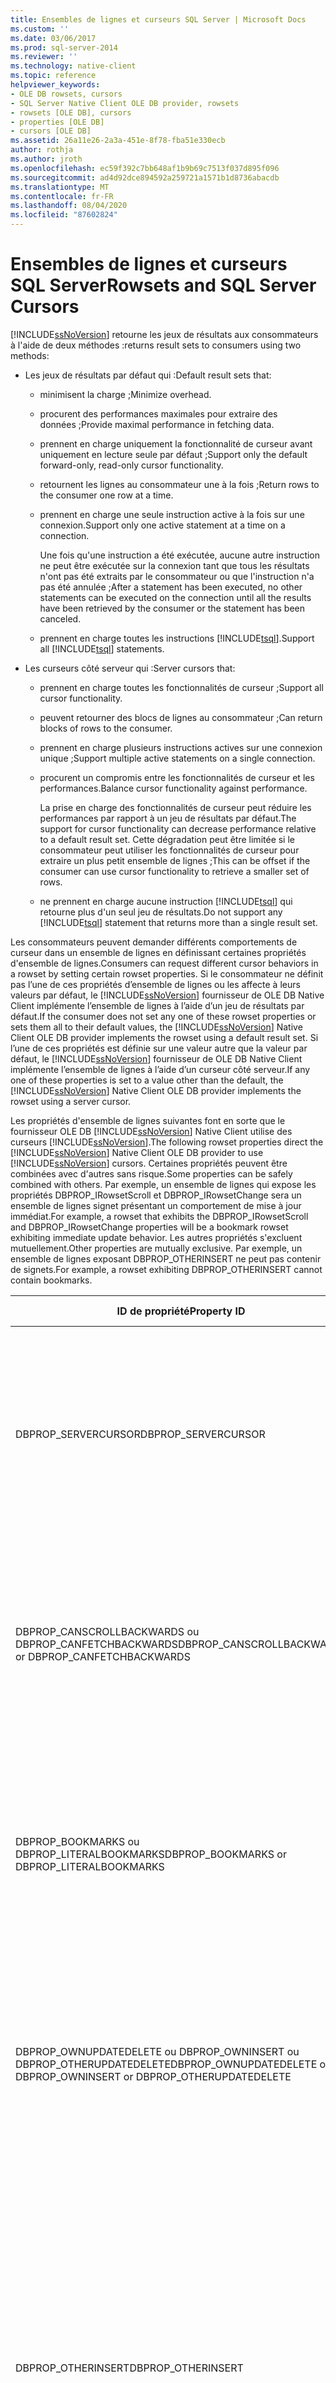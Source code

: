 ```yaml
---
title: Ensembles de lignes et curseurs SQL Server | Microsoft Docs
ms.custom: ''
ms.date: 03/06/2017
ms.prod: sql-server-2014
ms.reviewer: ''
ms.technology: native-client
ms.topic: reference
helpviewer_keywords:
- OLE DB rowsets, cursors
- SQL Server Native Client OLE DB provider, rowsets
- rowsets [OLE DB], cursors
- properties [OLE DB]
- cursors [OLE DB]
ms.assetid: 26a11e26-2a3a-451e-8f78-fba51e330ecb
author: rothja
ms.author: jroth
ms.openlocfilehash: ec59f392c7bb648af1b9b69c7513f037d895f096
ms.sourcegitcommit: ad4d92dce894592a259721a1571b1d8736abacdb
ms.translationtype: MT
ms.contentlocale: fr-FR
ms.lasthandoff: 08/04/2020
ms.locfileid: "87602824"
---
```

# <a name="rowsets-and-sql-server-cursors"></a><span data-ttu-id="444a2-102">Ensembles de lignes et curseurs SQL Server</span><span class="sxs-lookup"><span data-stu-id="444a2-102">Rowsets and SQL Server Cursors</span></span>
  [!INCLUDE[ssNoVersion](../../includes/ssnoversion-md.md)] <span data-ttu-id="444a2-103">retourne les jeux de résultats aux consommateurs à l'aide de deux méthodes :</span><span class="sxs-lookup"><span data-stu-id="444a2-103">returns result sets to consumers using two methods:</span></span>  
  
-   <span data-ttu-id="444a2-104">Les jeux de résultats par défaut qui :</span><span class="sxs-lookup"><span data-stu-id="444a2-104">Default result sets that:</span></span>  
  
    -   <span data-ttu-id="444a2-105">minimisent la charge ;</span><span class="sxs-lookup"><span data-stu-id="444a2-105">Minimize overhead.</span></span>  
  
    -   <span data-ttu-id="444a2-106">procurent des performances maximales pour extraire des données ;</span><span class="sxs-lookup"><span data-stu-id="444a2-106">Provide maximal performance in fetching data.</span></span>  
  
    -   <span data-ttu-id="444a2-107">prennent en charge uniquement la fonctionnalité de curseur avant uniquement en lecture seule par défaut ;</span><span class="sxs-lookup"><span data-stu-id="444a2-107">Support only the default forward-only, read-only cursor functionality.</span></span>  
  
    -   <span data-ttu-id="444a2-108">retournent les lignes au consommateur une à la fois ;</span><span class="sxs-lookup"><span data-stu-id="444a2-108">Return rows to the consumer one row at a time.</span></span>  
  
    -   <span data-ttu-id="444a2-109">prennent en charge une seule instruction active à la fois sur une connexion.</span><span class="sxs-lookup"><span data-stu-id="444a2-109">Support only one active statement at a time on a connection.</span></span>  
  
         <span data-ttu-id="444a2-110">Une fois qu'une instruction a été exécutée, aucune autre instruction ne peut être exécutée sur la connexion tant que tous les résultats n'ont pas été extraits par le consommateur ou que l'instruction n'a pas été annulée ;</span><span class="sxs-lookup"><span data-stu-id="444a2-110">After a statement has been executed, no other statements can be executed on the connection until all the results have been retrieved by the consumer or the statement has been canceled.</span></span>  
  
    -   <span data-ttu-id="444a2-111">prennent en charge toutes les instructions [!INCLUDE[tsql](../../includes/tsql-md.md)].</span><span class="sxs-lookup"><span data-stu-id="444a2-111">Support all [!INCLUDE[tsql](../../includes/tsql-md.md)] statements.</span></span>  
  
-   <span data-ttu-id="444a2-112">Les curseurs côté serveur qui :</span><span class="sxs-lookup"><span data-stu-id="444a2-112">Server cursors that:</span></span>  
  
    -   <span data-ttu-id="444a2-113">prennent en charge toutes les fonctionnalités de curseur ;</span><span class="sxs-lookup"><span data-stu-id="444a2-113">Support all cursor functionality.</span></span>  
  
    -   <span data-ttu-id="444a2-114">peuvent retourner des blocs de lignes au consommateur ;</span><span class="sxs-lookup"><span data-stu-id="444a2-114">Can return blocks of rows to the consumer.</span></span>  
  
    -   <span data-ttu-id="444a2-115">prennent en charge plusieurs instructions actives sur une connexion unique ;</span><span class="sxs-lookup"><span data-stu-id="444a2-115">Support multiple active statements on a single connection.</span></span>  
  
    -   <span data-ttu-id="444a2-116">procurent un compromis entre les fonctionnalités de curseur et les performances.</span><span class="sxs-lookup"><span data-stu-id="444a2-116">Balance cursor functionality against performance.</span></span>  
  
         <span data-ttu-id="444a2-117">La prise en charge des fonctionnalités de curseur peut réduire les performances par rapport à un jeu de résultats par défaut.</span><span class="sxs-lookup"><span data-stu-id="444a2-117">The support for cursor functionality can decrease performance relative to a default result set.</span></span> <span data-ttu-id="444a2-118">Cette dégradation peut être limitée si le consommateur peut utiliser les fonctionnalités de curseur pour extraire un plus petit ensemble de lignes ;</span><span class="sxs-lookup"><span data-stu-id="444a2-118">This can be offset if the consumer can use cursor functionality to retrieve a smaller set of rows.</span></span>  
  
    -   <span data-ttu-id="444a2-119">ne prennent en charge aucune instruction [!INCLUDE[tsql](../../includes/tsql-md.md)] qui retourne plus d'un seul jeu de résultats.</span><span class="sxs-lookup"><span data-stu-id="444a2-119">Do not support any [!INCLUDE[tsql](../../includes/tsql-md.md)] statement that returns more than a single result set.</span></span>  
  
 <span data-ttu-id="444a2-120">Les consommateurs peuvent demander différents comportements de curseur dans un ensemble de lignes en définissant certaines propriétés d'ensemble de lignes.</span><span class="sxs-lookup"><span data-stu-id="444a2-120">Consumers can request different cursor behaviors in a rowset by setting certain rowset properties.</span></span> <span data-ttu-id="444a2-121">Si le consommateur ne définit pas l’une de ces propriétés d’ensemble de lignes ou les affecte à leurs valeurs par défaut, le [!INCLUDE[ssNoVersion](../../includes/ssnoversion-md.md)] fournisseur de OLE DB Native Client implémente l’ensemble de lignes à l’aide d’un jeu de résultats par défaut.</span><span class="sxs-lookup"><span data-stu-id="444a2-121">If the consumer does not set any one of these rowset properties or sets them all to their default values, the [!INCLUDE[ssNoVersion](../../includes/ssnoversion-md.md)] Native Client OLE DB provider implements the rowset using a default result set.</span></span> <span data-ttu-id="444a2-122">Si l’une de ces propriétés est définie sur une valeur autre que la valeur par défaut, le [!INCLUDE[ssNoVersion](../../includes/ssnoversion-md.md)] fournisseur de OLE DB Native Client implémente l’ensemble de lignes à l’aide d’un curseur côté serveur.</span><span class="sxs-lookup"><span data-stu-id="444a2-122">If any one of these properties is set to a value other than the default, the [!INCLUDE[ssNoVersion](../../includes/ssnoversion-md.md)] Native Client OLE DB provider implements the rowset using a server cursor.</span></span>  
  
 <span data-ttu-id="444a2-123">Les propriétés d'ensemble de lignes suivantes font en sorte que le fournisseur OLE DB [!INCLUDE[ssNoVersion](../../includes/ssnoversion-md.md)] Native Client utilise des curseurs [!INCLUDE[ssNoVersion](../../includes/ssnoversion-md.md)].</span><span class="sxs-lookup"><span data-stu-id="444a2-123">The following rowset properties direct the [!INCLUDE[ssNoVersion](../../includes/ssnoversion-md.md)] Native Client OLE DB provider to use [!INCLUDE[ssNoVersion](../../includes/ssnoversion-md.md)] cursors.</span></span> <span data-ttu-id="444a2-124">Certaines propriétés peuvent être combinées avec d'autres sans risque.</span><span class="sxs-lookup"><span data-stu-id="444a2-124">Some properties can be safely combined with others.</span></span> <span data-ttu-id="444a2-125">Par exemple, un ensemble de lignes qui expose les propriétés DBPROP_IRowsetScroll et DBPROP_IRowsetChange sera un ensemble de lignes signet présentant un comportement de mise à jour immédiat.</span><span class="sxs-lookup"><span data-stu-id="444a2-125">For example, a rowset that exhibits the DBPROP_IRowsetScroll and DBPROP_IRowsetChange properties will be a bookmark rowset exhibiting immediate update behavior.</span></span> <span data-ttu-id="444a2-126">Les autres propriétés s'excluent mutuellement.</span><span class="sxs-lookup"><span data-stu-id="444a2-126">Other properties are mutually exclusive.</span></span> <span data-ttu-id="444a2-127">Par exemple, un ensemble de lignes exposant DBPROP_OTHERINSERT ne peut pas contenir de signets.</span><span class="sxs-lookup"><span data-stu-id="444a2-127">For example, a rowset exhibiting DBPROP_OTHERINSERT cannot contain bookmarks.</span></span>  
  
|<span data-ttu-id="444a2-128">ID de propriété</span><span class="sxs-lookup"><span data-stu-id="444a2-128">Property ID</span></span>|<span data-ttu-id="444a2-129">Valeur</span><span class="sxs-lookup"><span data-stu-id="444a2-129">Value</span></span>|<span data-ttu-id="444a2-130">Comportement d'ensemble de lignes</span><span class="sxs-lookup"><span data-stu-id="444a2-130">Rowset behavior</span></span>|  
|-----------------|-----------|---------------------|  
|<span data-ttu-id="444a2-131">DBPROP_SERVERCURSOR</span><span class="sxs-lookup"><span data-stu-id="444a2-131">DBPROP_SERVERCURSOR</span></span>|<span data-ttu-id="444a2-132">VARIANT_TRUE</span><span class="sxs-lookup"><span data-stu-id="444a2-132">VARIANT_TRUE</span></span>|<span data-ttu-id="444a2-133">Impossibilité de mettre à jour des données [!INCLUDE[ssNoVersion](../../includes/ssnoversion-md.md)] par le biais de l'ensemble de lignes.</span><span class="sxs-lookup"><span data-stu-id="444a2-133">Cannot update [!INCLUDE[ssNoVersion](../../includes/ssnoversion-md.md)] data through the rowset.</span></span> <span data-ttu-id="444a2-134">L'ensemble de lignes est séquentiel et prend en charge l'extraction et le défilement vers l'avant uniquement.</span><span class="sxs-lookup"><span data-stu-id="444a2-134">The rowset is sequential, supporting forward scrolling and fetching only.</span></span> <span data-ttu-id="444a2-135">Le positionnement de ligne relatif est pris en charge.</span><span class="sxs-lookup"><span data-stu-id="444a2-135">Relative row positioning is supported.</span></span> <span data-ttu-id="444a2-136">Le texte de la commande peut contenir une clause ORDER BY.</span><span class="sxs-lookup"><span data-stu-id="444a2-136">Command text can contain an ORDER BY clause.</span></span>|  
|<span data-ttu-id="444a2-137">DBPROP_CANSCROLLBACKWARDS ou DBPROP_CANFETCHBACKWARDS</span><span class="sxs-lookup"><span data-stu-id="444a2-137">DBPROP_CANSCROLLBACKWARDS or DBPROP_CANFETCHBACKWARDS</span></span>|<span data-ttu-id="444a2-138">VARIANT_TRUE</span><span class="sxs-lookup"><span data-stu-id="444a2-138">VARIANT_TRUE</span></span>|<span data-ttu-id="444a2-139">Impossibilité de mettre à jour des données [!INCLUDE[ssNoVersion](../../includes/ssnoversion-md.md)] par le biais de l'ensemble de lignes.</span><span class="sxs-lookup"><span data-stu-id="444a2-139">Cannot update [!INCLUDE[ssNoVersion](../../includes/ssnoversion-md.md)] data through the rowset.</span></span> <span data-ttu-id="444a2-140">L'ensemble de lignes prend en charge le défilement et l'extraction dans l'une ou l'autre direction.</span><span class="sxs-lookup"><span data-stu-id="444a2-140">The rowset supports scrolling and fetching in either direction.</span></span> <span data-ttu-id="444a2-141">Le positionnement de ligne relatif est pris en charge.</span><span class="sxs-lookup"><span data-stu-id="444a2-141">Relative row positioning is supported.</span></span> <span data-ttu-id="444a2-142">Le texte de la commande peut contenir une clause ORDER BY.</span><span class="sxs-lookup"><span data-stu-id="444a2-142">Command text can contain an ORDER BY clause.</span></span>|  
|<span data-ttu-id="444a2-143">DBPROP_BOOKMARKS ou DBPROP_LITERALBOOKMARKS</span><span class="sxs-lookup"><span data-stu-id="444a2-143">DBPROP_BOOKMARKS or DBPROP_LITERALBOOKMARKS</span></span>|<span data-ttu-id="444a2-144">VARIANT_TRUE</span><span class="sxs-lookup"><span data-stu-id="444a2-144">VARIANT_TRUE</span></span>|<span data-ttu-id="444a2-145">Impossibilité de mettre à jour des données [!INCLUDE[ssNoVersion](../../includes/ssnoversion-md.md)] par le biais de l'ensemble de lignes.</span><span class="sxs-lookup"><span data-stu-id="444a2-145">Cannot update [!INCLUDE[ssNoVersion](../../includes/ssnoversion-md.md)] data through the rowset.</span></span> <span data-ttu-id="444a2-146">L'ensemble de lignes est séquentiel et prend en charge l'extraction et le défilement vers l'avant uniquement.</span><span class="sxs-lookup"><span data-stu-id="444a2-146">The rowset is sequential, supporting forward scrolling and fetching only.</span></span> <span data-ttu-id="444a2-147">Le positionnement de ligne relatif est pris en charge.</span><span class="sxs-lookup"><span data-stu-id="444a2-147">Relative row positioning is supported.</span></span> <span data-ttu-id="444a2-148">Le texte de la commande peut contenir une clause ORDER BY.</span><span class="sxs-lookup"><span data-stu-id="444a2-148">Command text can contain an ORDER BY clause.</span></span>|  
|<span data-ttu-id="444a2-149">DBPROP_OWNUPDATEDELETE ou DBPROP_OWNINSERT ou DBPROP_OTHERUPDATEDELETE</span><span class="sxs-lookup"><span data-stu-id="444a2-149">DBPROP_OWNUPDATEDELETE or DBPROP_OWNINSERT or DBPROP_OTHERUPDATEDELETE</span></span>|<span data-ttu-id="444a2-150">VARIANT_TRUE</span><span class="sxs-lookup"><span data-stu-id="444a2-150">VARIANT_TRUE</span></span>|<span data-ttu-id="444a2-151">Impossibilité de mettre à jour des données [!INCLUDE[ssNoVersion](../../includes/ssnoversion-md.md)] par le biais de l'ensemble de lignes.</span><span class="sxs-lookup"><span data-stu-id="444a2-151">Cannot update [!INCLUDE[ssNoVersion](../../includes/ssnoversion-md.md)] data through the rowset.</span></span> <span data-ttu-id="444a2-152">L'ensemble de lignes prend en charge le défilement et l'extraction dans l'une ou l'autre direction.</span><span class="sxs-lookup"><span data-stu-id="444a2-152">The rowset supports scrolling and fetching in either direction.</span></span> <span data-ttu-id="444a2-153">Le positionnement de ligne relatif est pris en charge.</span><span class="sxs-lookup"><span data-stu-id="444a2-153">Relative row positioning is supported.</span></span> <span data-ttu-id="444a2-154">Le texte de la commande peut contenir une clause ORDER BY.</span><span class="sxs-lookup"><span data-stu-id="444a2-154">Command text can contain an ORDER BY clause.</span></span>|  
|<span data-ttu-id="444a2-155">DBPROP_OTHERINSERT</span><span class="sxs-lookup"><span data-stu-id="444a2-155">DBPROP_OTHERINSERT</span></span>|<span data-ttu-id="444a2-156">VARIANT_TRUE</span><span class="sxs-lookup"><span data-stu-id="444a2-156">VARIANT_TRUE</span></span>|<span data-ttu-id="444a2-157">Impossibilité de mettre à jour des données [!INCLUDE[ssNoVersion](../../includes/ssnoversion-md.md)] par le biais de l'ensemble de lignes.</span><span class="sxs-lookup"><span data-stu-id="444a2-157">Cannot update [!INCLUDE[ssNoVersion](../../includes/ssnoversion-md.md)] data through the rowset.</span></span> <span data-ttu-id="444a2-158">L'ensemble de lignes prend en charge le défilement et l'extraction dans l'une ou l'autre direction.</span><span class="sxs-lookup"><span data-stu-id="444a2-158">The rowset supports scrolling and fetching in either direction.</span></span> <span data-ttu-id="444a2-159">Le positionnement de ligne relatif est pris en charge.</span><span class="sxs-lookup"><span data-stu-id="444a2-159">Relative row positioning is supported.</span></span> <span data-ttu-id="444a2-160">Le texte de la commande peut inclure une clause ORDER BY s'il existe un index sur les colonnes référencées.</span><span class="sxs-lookup"><span data-stu-id="444a2-160">Command text can include an ORDER BY clause if an index exists on the referenced columns.</span></span><br /><br /> <span data-ttu-id="444a2-161">DBPROP_OTHERINSERT ne peut pas être VARIANT_TRUE si l'ensemble de lignes contient des signets.</span><span class="sxs-lookup"><span data-stu-id="444a2-161">DBPROP_OTHERINSERT cannot be VARIANT_TRUE if the rowset contains bookmarks.</span></span> <span data-ttu-id="444a2-162">Toute tentative de création d'un ensemble de lignes avec cette propriété de visibilité et des signets provoque une erreur.</span><span class="sxs-lookup"><span data-stu-id="444a2-162">Trying to create a rowset with this visibility property and bookmarks causes an error.</span></span>|  
|<span data-ttu-id="444a2-163">DBPROP_IRowsetLocate ou DBPROP_IRowsetScroll</span><span class="sxs-lookup"><span data-stu-id="444a2-163">DBPROP_IRowsetLocate or DBPROP_IRowsetScroll</span></span>|<span data-ttu-id="444a2-164">VARIANT_TRUE</span><span class="sxs-lookup"><span data-stu-id="444a2-164">VARIANT_TRUE</span></span>|<span data-ttu-id="444a2-165">Impossibilité de mettre à jour des données [!INCLUDE[ssNoVersion](../../includes/ssnoversion-md.md)] par le biais de l'ensemble de lignes.</span><span class="sxs-lookup"><span data-stu-id="444a2-165">Cannot update [!INCLUDE[ssNoVersion](../../includes/ssnoversion-md.md)] data through the rowset.</span></span> <span data-ttu-id="444a2-166">L'ensemble de lignes prend en charge le défilement et l'extraction dans l'une ou l'autre direction.</span><span class="sxs-lookup"><span data-stu-id="444a2-166">The rowset supports scrolling and fetching in either direction.</span></span> <span data-ttu-id="444a2-167">Les signets et le positionnement absolu par le biais de l’interface **IRowsetLocate** sont pris en charge dans l’ensemble de lignes.</span><span class="sxs-lookup"><span data-stu-id="444a2-167">Bookmarks and absolute positioning through the **IRowsetLocate** interface are supported in the rowset.</span></span> <span data-ttu-id="444a2-168">Le texte de la commande peut contenir une clause ORDER BY.</span><span class="sxs-lookup"><span data-stu-id="444a2-168">Command text can contain an ORDER BY clause.</span></span><br /><br /> <span data-ttu-id="444a2-169">DBPROP_IRowsetLocate et DBPROP_IRowsetScroll requièrent des signets dans l'ensemble de lignes.</span><span class="sxs-lookup"><span data-stu-id="444a2-169">DBPROP_IRowsetLocate and DBPROP_IRowsetScroll require bookmarks in the rowset.</span></span> <span data-ttu-id="444a2-170">Toute tentative de création d'un ensemble de lignes avec des signets et DBPROP_OTHERINSERT défini à VARIANT_TRUE provoque une erreur.</span><span class="sxs-lookup"><span data-stu-id="444a2-170">Trying to create a rowset with bookmarks and DBPROP_OTHERINSERT set to VARIANT_TRUE causes an error.</span></span>|  
|<span data-ttu-id="444a2-171">DBPROP_IRowsetChange ou DBPROP_IRowsetUpdate</span><span class="sxs-lookup"><span data-stu-id="444a2-171">DBPROP_IRowsetChange or DBPROP_IRowsetUpdate</span></span>|<span data-ttu-id="444a2-172">VARIANT_TRUE</span><span class="sxs-lookup"><span data-stu-id="444a2-172">VARIANT_TRUE</span></span>|<span data-ttu-id="444a2-173">Possibilité de mettre à jour des données [!INCLUDE[ssNoVersion](../../includes/ssnoversion-md.md)] par le biais de l'ensemble de lignes.</span><span class="sxs-lookup"><span data-stu-id="444a2-173">Can update [!INCLUDE[ssNoVersion](../../includes/ssnoversion-md.md)] data through the rowset.</span></span> <span data-ttu-id="444a2-174">L'ensemble de lignes est séquentiel et prend en charge l'extraction et le défilement vers l'avant uniquement.</span><span class="sxs-lookup"><span data-stu-id="444a2-174">The rowset is sequential, supporting forward scrolling and fetching only.</span></span> <span data-ttu-id="444a2-175">Le positionnement de ligne relatif est pris en charge.</span><span class="sxs-lookup"><span data-stu-id="444a2-175">Relative row positioning is supported.</span></span> <span data-ttu-id="444a2-176">Toutes les commandes qui prennent en charge les curseurs pouvant être mis à jour peuvent prendre en charge ces interfaces.</span><span class="sxs-lookup"><span data-stu-id="444a2-176">All the commands that support updatable cursors can support these interfaces.</span></span>|  
|<span data-ttu-id="444a2-177">DBPROP_IRowsetLocate ou DBPROP_IRowsetScroll et DBPROP_IRowsetChange ou DBPROP_IRowsetUpdate</span><span class="sxs-lookup"><span data-stu-id="444a2-177">DBPROP_IRowsetLocate or DBPROP_IRowsetScroll and  DBPROP_IRowsetChange or DBPROP_IRowsetUpdate</span></span>|<span data-ttu-id="444a2-178">VARIANT_TRUE</span><span class="sxs-lookup"><span data-stu-id="444a2-178">VARIANT_TRUE</span></span>|<span data-ttu-id="444a2-179">Possibilité de mettre à jour des données [!INCLUDE[ssNoVersion](../../includes/ssnoversion-md.md)] par le biais de l'ensemble de lignes.</span><span class="sxs-lookup"><span data-stu-id="444a2-179">Can update [!INCLUDE[ssNoVersion](../../includes/ssnoversion-md.md)] data through the rowset.</span></span> <span data-ttu-id="444a2-180">L'ensemble de lignes prend en charge le défilement et l'extraction dans l'une ou l'autre direction.</span><span class="sxs-lookup"><span data-stu-id="444a2-180">The rowset supports scrolling and fetching in either direction.</span></span> <span data-ttu-id="444a2-181">Les signets et le positionnement absolu par le biais de **IRowsetLocate** sont pris en charge dans l’ensemble de lignes.</span><span class="sxs-lookup"><span data-stu-id="444a2-181">Bookmarks and absolute positioning through **IRowsetLocate** are supported in the rowset.</span></span> <span data-ttu-id="444a2-182">Le texte de la commande peut contenir une clause ORDER BY.</span><span class="sxs-lookup"><span data-stu-id="444a2-182">Command text can contain an ORDER BY clause.</span></span>|  
|<span data-ttu-id="444a2-183">DBPROP_IMMOBILEROWS</span><span class="sxs-lookup"><span data-stu-id="444a2-183">DBPROP_IMMOBILEROWS</span></span>|<span data-ttu-id="444a2-184">VARIANT_FALSE</span><span class="sxs-lookup"><span data-stu-id="444a2-184">VARIANT_FALSE</span></span>|<span data-ttu-id="444a2-185">Impossibilité de mettre à jour des données [!INCLUDE[ssNoVersion](../../includes/ssnoversion-md.md)] par le biais de l'ensemble de lignes.</span><span class="sxs-lookup"><span data-stu-id="444a2-185">Cannot update [!INCLUDE[ssNoVersion](../../includes/ssnoversion-md.md)] data through the rowset.</span></span> <span data-ttu-id="444a2-186">L'ensemble de lignes prend en charge le défilement vers l'avant uniquement.</span><span class="sxs-lookup"><span data-stu-id="444a2-186">The rowset supports forward scrolling only.</span></span> <span data-ttu-id="444a2-187">Le positionnement de ligne relatif est pris en charge.</span><span class="sxs-lookup"><span data-stu-id="444a2-187">Relative row positioning is supported.</span></span> <span data-ttu-id="444a2-188">Le texte de la commande peut inclure une clause ORDER BY s'il existe un index sur les colonnes référencées.</span><span class="sxs-lookup"><span data-stu-id="444a2-188">Command text can include an ORDER BY clause if an index exists on the referenced columns.</span></span><br /><br /> <span data-ttu-id="444a2-189">DBPROP_IMMOBILEROWS est disponible uniquement dans les ensembles de lignes qui peuvent afficher des lignes [!INCLUDE[ssNoVersion](../../includes/ssnoversion-md.md)] insérées par des commandes sur d'autres sessions ou par d'autres utilisateurs.</span><span class="sxs-lookup"><span data-stu-id="444a2-189">DBPROP_IMMOBILEROWS is only available in rowsets that can show [!INCLUDE[ssNoVersion](../../includes/ssnoversion-md.md)] rows inserted by commands on other sessions or by other users.</span></span> <span data-ttu-id="444a2-190">Toute tentative d'ouverture d'un ensemble de lignes avec la propriété définie à VARIANT_FALSE sur tout ensemble de lignes pour lequel DBPROP_OTHERINSERT ne peut pas être VARIANT_TRUE provoque une erreur.</span><span class="sxs-lookup"><span data-stu-id="444a2-190">Trying to open a rowset with the property set to VARIANT_FALSE on any rowset for which DBPROP_OTHERINSERT cannot be VARIANT_TRUE causes an error.</span></span>|  
|<span data-ttu-id="444a2-191">DBPROP_REMOVEDELETED</span><span class="sxs-lookup"><span data-stu-id="444a2-191">DBPROP_REMOVEDELETED</span></span>|<span data-ttu-id="444a2-192">VARIANT_TRUE</span><span class="sxs-lookup"><span data-stu-id="444a2-192">VARIANT_TRUE</span></span>|<span data-ttu-id="444a2-193">Impossibilité de mettre à jour des données [!INCLUDE[ssNoVersion](../../includes/ssnoversion-md.md)] par le biais de l'ensemble de lignes.</span><span class="sxs-lookup"><span data-stu-id="444a2-193">Cannot update [!INCLUDE[ssNoVersion](../../includes/ssnoversion-md.md)] data through the rowset.</span></span> <span data-ttu-id="444a2-194">L'ensemble de lignes prend en charge le défilement vers l'avant uniquement.</span><span class="sxs-lookup"><span data-stu-id="444a2-194">The rowset supports forward scrolling only.</span></span> <span data-ttu-id="444a2-195">Le positionnement de ligne relatif est pris en charge.</span><span class="sxs-lookup"><span data-stu-id="444a2-195">Relative row positioning is supported.</span></span> <span data-ttu-id="444a2-196">Le texte de la commande peut contenir une clause ORDER BY, sauf en cas de contrainte par une autre propriété.</span><span class="sxs-lookup"><span data-stu-id="444a2-196">Command text can contain an ORDER BY clause unless constrained by another property.</span></span>|  
  
 <span data-ttu-id="444a2-197">Un [!INCLUDE[ssNoVersion](../../includes/ssnoversion-md.md)] ensemble de lignes de fournisseur Native Client OLE DB pris en charge par un curseur côté serveur peut être facilement créé sur une [!INCLUDE[ssNoVersion](../../includes/ssnoversion-md.md)] table ou une vue de base à l’aide de la méthode **IOpenRowset :: OpenRowset** .</span><span class="sxs-lookup"><span data-stu-id="444a2-197">A [!INCLUDE[ssNoVersion](../../includes/ssnoversion-md.md)] Native Client OLE DB provider rowset supported by a server cursor can be easily created on a [!INCLUDE[ssNoVersion](../../includes/ssnoversion-md.md)] base table or view by using the **IOpenRowset::OpenRowset** method.</span></span> <span data-ttu-id="444a2-198">Spécifiez la table ou la vue par nom, et passez les jeux de propriétés d’ensemble de lignes nécessaires dans le paramètre *rgPropertySets*.</span><span class="sxs-lookup"><span data-stu-id="444a2-198">Specify the table or view by name, passing the required rowset property sets in the *rgPropertySets* parameter.</span></span>  
  
 <span data-ttu-id="444a2-199">Le texte de la commande qui crée un ensemble de lignes est restreint lorsque le consommateur requiert que l'ensemble de lignes soit pris en charge par un curseur côté serveur.</span><span class="sxs-lookup"><span data-stu-id="444a2-199">Command text that creates a rowset is restricted when the consumer requires that the rowset be supported by a server cursor.</span></span> <span data-ttu-id="444a2-200">Plus spécifiquement, le texte de la commande est restreint à une instruction SELECT unique qui retourne un résultat d'ensemble de lignes unique ou à une procédure stockée qui implémente une instruction SELECT unique qui retourne un résultat d'ensemble de lignes unique.</span><span class="sxs-lookup"><span data-stu-id="444a2-200">Specifically, the command text is restricted to either a single SELECT statement that returns a single rowset result or a stored procedure that implements a single SELECT statement returning a single rowset result.</span></span>  
  
 <span data-ttu-id="444a2-201">Ces deux tableaux montrent les mappages de différentes propriétés OLE DB et les modèles de curseur.</span><span class="sxs-lookup"><span data-stu-id="444a2-201">These two tables show the mappings of various OLE DB properties and the cursor models.</span></span> <span data-ttu-id="444a2-202">Ils indiquent également quelles propriétés d'ensemble de lignes doivent être définies pour utiliser un certain type de modèle de curseur.</span><span class="sxs-lookup"><span data-stu-id="444a2-202">They also show which rowset properties should be set to use a certain type of cursor model.</span></span>  
  
 <span data-ttu-id="444a2-203">Chaque cellule du tableau contient une valeur de la propriété d'ensemble de lignes pour le modèle de curseur spécifique.</span><span class="sxs-lookup"><span data-stu-id="444a2-203">Each cell in the table contains a value of the rowset property for the specific cursor model.</span></span> <span data-ttu-id="444a2-204">Le type de données de toutes les propriétés d'ensemble de lignes répertoriées plus haut dans cette rubrique est VT_BOOL et la valeur par défaut est VARIANT_FALSE.</span><span class="sxs-lookup"><span data-stu-id="444a2-204">The data type of all the rowset properties listed earlier in this topic is VT_BOOL and the default value is VARIANT_FALSE.</span></span> <span data-ttu-id="444a2-205">Les symboles suivants sont utilisés dans le tableau.</span><span class="sxs-lookup"><span data-stu-id="444a2-205">The following symbols are used in the table.</span></span>  
  
 <span data-ttu-id="444a2-206">F = valeur par défaut (VARIANT_FALSE)</span><span class="sxs-lookup"><span data-stu-id="444a2-206">F = default value (VARIANT_FALSE)</span></span>  
  
 <span data-ttu-id="444a2-207">T = VARIANT_TRUE</span><span class="sxs-lookup"><span data-stu-id="444a2-207">T = VARIANT_TRUE</span></span>  
  
 <span data-ttu-id="444a2-208">\- = VARIANT_TRUE or VARIANT_FALSE</span><span class="sxs-lookup"><span data-stu-id="444a2-208">\- = VARIANT_TRUE or VARIANT_FALSE</span></span>  
  
 <span data-ttu-id="444a2-209">Pour utiliser un certain type de modèle de curseur, recherchez la colonne correspondant au modèle de curseur et recherchez toutes les propriétés d'ensemble de lignes avec la valeur « T » dans la colonne.</span><span class="sxs-lookup"><span data-stu-id="444a2-209">To use a certain type of cursor model, locate the column corresponding to the cursor model and find all the rowset properties with value 'T' in the column.</span></span> <span data-ttu-id="444a2-210">Affectez la valeur VARIANT_TRUE à ces propriétés d'ensemble de lignes pour utiliser le modèle de curseur spécifique.</span><span class="sxs-lookup"><span data-stu-id="444a2-210">Set these rowset properties to VARIANT_TRUE to use the specific cursor model.</span></span> <span data-ttu-id="444a2-211">Les propriétés d'ensemble de lignes avec '-' comme valeur peuvent être définies à VARIANT_TRUE ou VARIANT_FALSE.</span><span class="sxs-lookup"><span data-stu-id="444a2-211">The rowset properties with '-' as a value can be set to either VARIANT_TRUE or VARIANT_FALSE.</span></span>  
  
|<span data-ttu-id="444a2-212">Propriétés d’ensemble de lignes/modèles de curseur</span><span class="sxs-lookup"><span data-stu-id="444a2-212">Rowset properties/cursor models</span></span>|<span data-ttu-id="444a2-213">Par défaut</span><span class="sxs-lookup"><span data-stu-id="444a2-213">Default</span></span><br /><br /> <span data-ttu-id="444a2-214">result</span><span class="sxs-lookup"><span data-stu-id="444a2-214">result</span></span><br /><br /> <span data-ttu-id="444a2-215">set</span><span class="sxs-lookup"><span data-stu-id="444a2-215">set</span></span><br /><br /> <span data-ttu-id="444a2-216">(RO)</span><span class="sxs-lookup"><span data-stu-id="444a2-216">(RO)</span></span>|<span data-ttu-id="444a2-217">Rapide</span><span class="sxs-lookup"><span data-stu-id="444a2-217">Fast</span></span><br /><br /> <span data-ttu-id="444a2-218">rapide</span><span class="sxs-lookup"><span data-stu-id="444a2-218">forward-</span></span><br /><br /> <span data-ttu-id="444a2-219">uniquement</span><span class="sxs-lookup"><span data-stu-id="444a2-219">only</span></span><br /><br /> <span data-ttu-id="444a2-220">(RO)</span><span class="sxs-lookup"><span data-stu-id="444a2-220">(RO)</span></span>|<span data-ttu-id="444a2-221">statique</span><span class="sxs-lookup"><span data-stu-id="444a2-221">Static</span></span><br /><br /> <span data-ttu-id="444a2-222">(RO)</span><span class="sxs-lookup"><span data-stu-id="444a2-222">(RO)</span></span>|<span data-ttu-id="444a2-223">Keyset</span><span class="sxs-lookup"><span data-stu-id="444a2-223">Keyset</span></span><br /><br /> <span data-ttu-id="444a2-224">clés</span><span class="sxs-lookup"><span data-stu-id="444a2-224">driven</span></span><br /><br /> <span data-ttu-id="444a2-225">(RO)</span><span class="sxs-lookup"><span data-stu-id="444a2-225">(RO)</span></span>|  
|--------------------------------------|-------------------------------------------|--------------------------------------------|-----------------------|----------------------------------|  
|<span data-ttu-id="444a2-226">DBPROP_SERVERCURSOR</span><span class="sxs-lookup"><span data-stu-id="444a2-226">DBPROP_SERVERCURSOR</span></span>|<span data-ttu-id="444a2-227">F</span><span class="sxs-lookup"><span data-stu-id="444a2-227">F</span></span>|<span data-ttu-id="444a2-228">T</span><span class="sxs-lookup"><span data-stu-id="444a2-228">T</span></span>|<span data-ttu-id="444a2-229">T</span><span class="sxs-lookup"><span data-stu-id="444a2-229">T</span></span>|<span data-ttu-id="444a2-230">T</span><span class="sxs-lookup"><span data-stu-id="444a2-230">T</span></span>|  
|<span data-ttu-id="444a2-231">DBPROP_DEFERRED</span><span class="sxs-lookup"><span data-stu-id="444a2-231">DBPROP_DEFERRED</span></span>|<span data-ttu-id="444a2-232">F</span><span class="sxs-lookup"><span data-stu-id="444a2-232">F</span></span>|<span data-ttu-id="444a2-233">F</span><span class="sxs-lookup"><span data-stu-id="444a2-233">F</span></span>|-|-|  
|<span data-ttu-id="444a2-234">DBPROP_IrowsetChange</span><span class="sxs-lookup"><span data-stu-id="444a2-234">DBPROP_IrowsetChange</span></span>|<span data-ttu-id="444a2-235">F</span><span class="sxs-lookup"><span data-stu-id="444a2-235">F</span></span>|<span data-ttu-id="444a2-236">F</span><span class="sxs-lookup"><span data-stu-id="444a2-236">F</span></span>|<span data-ttu-id="444a2-237">F</span><span class="sxs-lookup"><span data-stu-id="444a2-237">F</span></span>|<span data-ttu-id="444a2-238">F</span><span class="sxs-lookup"><span data-stu-id="444a2-238">F</span></span>|  
|<span data-ttu-id="444a2-239">DBPROP_IrowsetLocate</span><span class="sxs-lookup"><span data-stu-id="444a2-239">DBPROP_IrowsetLocate</span></span>|<span data-ttu-id="444a2-240">F</span><span class="sxs-lookup"><span data-stu-id="444a2-240">F</span></span>|<span data-ttu-id="444a2-241">F</span><span class="sxs-lookup"><span data-stu-id="444a2-241">F</span></span>|-|-|  
|<span data-ttu-id="444a2-242">DBPROP_IrowsetScroll</span><span class="sxs-lookup"><span data-stu-id="444a2-242">DBPROP_IrowsetScroll</span></span>|<span data-ttu-id="444a2-243">F</span><span class="sxs-lookup"><span data-stu-id="444a2-243">F</span></span>|<span data-ttu-id="444a2-244">F</span><span class="sxs-lookup"><span data-stu-id="444a2-244">F</span></span>|-|-|  
|<span data-ttu-id="444a2-245">DBPROP_IrowsetUpdate</span><span class="sxs-lookup"><span data-stu-id="444a2-245">DBPROP_IrowsetUpdate</span></span>|<span data-ttu-id="444a2-246">F</span><span class="sxs-lookup"><span data-stu-id="444a2-246">F</span></span>|<span data-ttu-id="444a2-247">F</span><span class="sxs-lookup"><span data-stu-id="444a2-247">F</span></span>|<span data-ttu-id="444a2-248">F</span><span class="sxs-lookup"><span data-stu-id="444a2-248">F</span></span>|<span data-ttu-id="444a2-249">F</span><span class="sxs-lookup"><span data-stu-id="444a2-249">F</span></span>|  
|<span data-ttu-id="444a2-250">DBPROP_BOOKMARKS</span><span class="sxs-lookup"><span data-stu-id="444a2-250">DBPROP_BOOKMARKS</span></span>|<span data-ttu-id="444a2-251">F</span><span class="sxs-lookup"><span data-stu-id="444a2-251">F</span></span>|<span data-ttu-id="444a2-252">F</span><span class="sxs-lookup"><span data-stu-id="444a2-252">F</span></span>|-|-|  
|<span data-ttu-id="444a2-253">DBPROP_CANFETCHBACKWARDS</span><span class="sxs-lookup"><span data-stu-id="444a2-253">DBPROP_CANFETCHBACKWARDS</span></span>|<span data-ttu-id="444a2-254">F</span><span class="sxs-lookup"><span data-stu-id="444a2-254">F</span></span>|<span data-ttu-id="444a2-255">F</span><span class="sxs-lookup"><span data-stu-id="444a2-255">F</span></span>|-|-|  
|<span data-ttu-id="444a2-256">DBPROP_CANSRCOLLBACKWARDS</span><span class="sxs-lookup"><span data-stu-id="444a2-256">DBPROP_CANSRCOLLBACKWARDS</span></span>|<span data-ttu-id="444a2-257">F</span><span class="sxs-lookup"><span data-stu-id="444a2-257">F</span></span>|<span data-ttu-id="444a2-258">F</span><span class="sxs-lookup"><span data-stu-id="444a2-258">F</span></span>|-|-|  
|<span data-ttu-id="444a2-259">DBPROP_CANHOLDROWS</span><span class="sxs-lookup"><span data-stu-id="444a2-259">DBPROP_CANHOLDROWS</span></span>|<span data-ttu-id="444a2-260">F</span><span class="sxs-lookup"><span data-stu-id="444a2-260">F</span></span>|<span data-ttu-id="444a2-261">F</span><span class="sxs-lookup"><span data-stu-id="444a2-261">F</span></span>|-|-|  
|<span data-ttu-id="444a2-262">DBPROP_LITERALBOOKMARKS</span><span class="sxs-lookup"><span data-stu-id="444a2-262">DBPROP_LITERALBOOKMARKS</span></span>|<span data-ttu-id="444a2-263">F</span><span class="sxs-lookup"><span data-stu-id="444a2-263">F</span></span>|<span data-ttu-id="444a2-264">F</span><span class="sxs-lookup"><span data-stu-id="444a2-264">F</span></span>|-|-|  
|<span data-ttu-id="444a2-265">DBPROP_OTHERINSERT</span><span class="sxs-lookup"><span data-stu-id="444a2-265">DBPROP_OTHERINSERT</span></span>|<span data-ttu-id="444a2-266">F</span><span class="sxs-lookup"><span data-stu-id="444a2-266">F</span></span>|<span data-ttu-id="444a2-267">T</span><span class="sxs-lookup"><span data-stu-id="444a2-267">T</span></span>|<span data-ttu-id="444a2-268">F</span><span class="sxs-lookup"><span data-stu-id="444a2-268">F</span></span>|<span data-ttu-id="444a2-269">F</span><span class="sxs-lookup"><span data-stu-id="444a2-269">F</span></span>|  
|<span data-ttu-id="444a2-270">DBPROP_OTHERUPDATEDELETE</span><span class="sxs-lookup"><span data-stu-id="444a2-270">DBPROP_OTHERUPDATEDELETE</span></span>|<span data-ttu-id="444a2-271">F</span><span class="sxs-lookup"><span data-stu-id="444a2-271">F</span></span>|<span data-ttu-id="444a2-272">T</span><span class="sxs-lookup"><span data-stu-id="444a2-272">T</span></span>|<span data-ttu-id="444a2-273">F</span><span class="sxs-lookup"><span data-stu-id="444a2-273">F</span></span>|<span data-ttu-id="444a2-274">T</span><span class="sxs-lookup"><span data-stu-id="444a2-274">T</span></span>|  
|<span data-ttu-id="444a2-275">DBPROP_OWNINSERT</span><span class="sxs-lookup"><span data-stu-id="444a2-275">DBPROP_OWNINSERT</span></span>|<span data-ttu-id="444a2-276">F</span><span class="sxs-lookup"><span data-stu-id="444a2-276">F</span></span>|<span data-ttu-id="444a2-277">T</span><span class="sxs-lookup"><span data-stu-id="444a2-277">T</span></span>|<span data-ttu-id="444a2-278">F</span><span class="sxs-lookup"><span data-stu-id="444a2-278">F</span></span>|<span data-ttu-id="444a2-279">T</span><span class="sxs-lookup"><span data-stu-id="444a2-279">T</span></span>|  
|<span data-ttu-id="444a2-280">DBPROP_OWNUPDATEDELETE</span><span class="sxs-lookup"><span data-stu-id="444a2-280">DBPROP_OWNUPDATEDELETE</span></span>|<span data-ttu-id="444a2-281">F</span><span class="sxs-lookup"><span data-stu-id="444a2-281">F</span></span>|<span data-ttu-id="444a2-282">T</span><span class="sxs-lookup"><span data-stu-id="444a2-282">T</span></span>|<span data-ttu-id="444a2-283">F</span><span class="sxs-lookup"><span data-stu-id="444a2-283">F</span></span>|<span data-ttu-id="444a2-284">T</span><span class="sxs-lookup"><span data-stu-id="444a2-284">T</span></span>|  
|<span data-ttu-id="444a2-285">DBPROP_QUICKSTART</span><span class="sxs-lookup"><span data-stu-id="444a2-285">DBPROP_QUICKSTART</span></span>|<span data-ttu-id="444a2-286">F</span><span class="sxs-lookup"><span data-stu-id="444a2-286">F</span></span>|<span data-ttu-id="444a2-287">F</span><span class="sxs-lookup"><span data-stu-id="444a2-287">F</span></span>|-|-|  
|<span data-ttu-id="444a2-288">DBPROP_REMOVEDELETED</span><span class="sxs-lookup"><span data-stu-id="444a2-288">DBPROP_REMOVEDELETED</span></span>|<span data-ttu-id="444a2-289">F</span><span class="sxs-lookup"><span data-stu-id="444a2-289">F</span></span>|<span data-ttu-id="444a2-290">F</span><span class="sxs-lookup"><span data-stu-id="444a2-290">F</span></span>|<span data-ttu-id="444a2-291">F</span><span class="sxs-lookup"><span data-stu-id="444a2-291">F</span></span>|-|  
|<span data-ttu-id="444a2-292">DBPROP_IrowsetResynch</span><span class="sxs-lookup"><span data-stu-id="444a2-292">DBPROP_IrowsetResynch</span></span>|<span data-ttu-id="444a2-293">F</span><span class="sxs-lookup"><span data-stu-id="444a2-293">F</span></span>|<span data-ttu-id="444a2-294">F</span><span class="sxs-lookup"><span data-stu-id="444a2-294">F</span></span>|<span data-ttu-id="444a2-295">F</span><span class="sxs-lookup"><span data-stu-id="444a2-295">F</span></span>|-|  
|<span data-ttu-id="444a2-296">DBPROP_CHANGEINSERTEDROWS</span><span class="sxs-lookup"><span data-stu-id="444a2-296">DBPROP_CHANGEINSERTEDROWS</span></span>|<span data-ttu-id="444a2-297">F</span><span class="sxs-lookup"><span data-stu-id="444a2-297">F</span></span>|<span data-ttu-id="444a2-298">F</span><span class="sxs-lookup"><span data-stu-id="444a2-298">F</span></span>|<span data-ttu-id="444a2-299">F</span><span class="sxs-lookup"><span data-stu-id="444a2-299">F</span></span>|<span data-ttu-id="444a2-300">F</span><span class="sxs-lookup"><span data-stu-id="444a2-300">F</span></span>|  
|<span data-ttu-id="444a2-301">DBPROP_SERVERDATAONINSERT</span><span class="sxs-lookup"><span data-stu-id="444a2-301">DBPROP_SERVERDATAONINSERT</span></span>|<span data-ttu-id="444a2-302">F</span><span class="sxs-lookup"><span data-stu-id="444a2-302">F</span></span>|<span data-ttu-id="444a2-303">F</span><span class="sxs-lookup"><span data-stu-id="444a2-303">F</span></span>|<span data-ttu-id="444a2-304">F</span><span class="sxs-lookup"><span data-stu-id="444a2-304">F</span></span>|-|  
|<span data-ttu-id="444a2-305">DBPROP_UNIQUEROWS</span><span class="sxs-lookup"><span data-stu-id="444a2-305">DBPROP_UNIQUEROWS</span></span>|-|<span data-ttu-id="444a2-306">F</span><span class="sxs-lookup"><span data-stu-id="444a2-306">F</span></span>|<span data-ttu-id="444a2-307">F</span><span class="sxs-lookup"><span data-stu-id="444a2-307">F</span></span>|<span data-ttu-id="444a2-308">F</span><span class="sxs-lookup"><span data-stu-id="444a2-308">F</span></span>|  
|<span data-ttu-id="444a2-309">DBPROP_IMMOBILEROWS</span><span class="sxs-lookup"><span data-stu-id="444a2-309">DBPROP_IMMOBILEROWS</span></span>|-|-|-|<span data-ttu-id="444a2-310">T</span><span class="sxs-lookup"><span data-stu-id="444a2-310">T</span></span>|  
  
|<span data-ttu-id="444a2-311">Propriétés d'ensemble de lignes/modèles de curseur</span><span class="sxs-lookup"><span data-stu-id="444a2-311">Rowset properties/Cursor models</span></span>|<span data-ttu-id="444a2-312">Dynamique (RO)</span><span class="sxs-lookup"><span data-stu-id="444a2-312">Dynamic (RO)</span></span>|<span data-ttu-id="444a2-313">Jeu de clés (R/W)</span><span class="sxs-lookup"><span data-stu-id="444a2-313">Keyset (R/W)</span></span>|<span data-ttu-id="444a2-314">Dynamique (R/W)</span><span class="sxs-lookup"><span data-stu-id="444a2-314">Dynamic (R/W)</span></span>|  
|--------------------------------------|--------------------|---------------------|----------------------|  
|<span data-ttu-id="444a2-315">DBPROP_SERVERCURSOR</span><span class="sxs-lookup"><span data-stu-id="444a2-315">DBPROP_SERVERCURSOR</span></span>|<span data-ttu-id="444a2-316">T</span><span class="sxs-lookup"><span data-stu-id="444a2-316">T</span></span>|<span data-ttu-id="444a2-317">T</span><span class="sxs-lookup"><span data-stu-id="444a2-317">T</span></span>|<span data-ttu-id="444a2-318">T</span><span class="sxs-lookup"><span data-stu-id="444a2-318">T</span></span>|  
|<span data-ttu-id="444a2-319">DBPROP_DEFERRED</span><span class="sxs-lookup"><span data-stu-id="444a2-319">DBPROP_DEFERRED</span></span>|-|-|-|  
|<span data-ttu-id="444a2-320">DBPROP_IrowsetChange</span><span class="sxs-lookup"><span data-stu-id="444a2-320">DBPROP_IrowsetChange</span></span>|<span data-ttu-id="444a2-321">F</span><span class="sxs-lookup"><span data-stu-id="444a2-321">F</span></span>|-|-|  
|<span data-ttu-id="444a2-322">DBPROP_IrowsetLocate</span><span class="sxs-lookup"><span data-stu-id="444a2-322">DBPROP_IrowsetLocate</span></span>|<span data-ttu-id="444a2-323">F</span><span class="sxs-lookup"><span data-stu-id="444a2-323">F</span></span>|-|<span data-ttu-id="444a2-324">F</span><span class="sxs-lookup"><span data-stu-id="444a2-324">F</span></span>|  
|<span data-ttu-id="444a2-325">DBPROP_IrowsetScroll</span><span class="sxs-lookup"><span data-stu-id="444a2-325">DBPROP_IrowsetScroll</span></span>|<span data-ttu-id="444a2-326">F</span><span class="sxs-lookup"><span data-stu-id="444a2-326">F</span></span>|-|<span data-ttu-id="444a2-327">F</span><span class="sxs-lookup"><span data-stu-id="444a2-327">F</span></span>|  
|<span data-ttu-id="444a2-328">DBPROP_IrowsetUpdate</span><span class="sxs-lookup"><span data-stu-id="444a2-328">DBPROP_IrowsetUpdate</span></span>|<span data-ttu-id="444a2-329">F</span><span class="sxs-lookup"><span data-stu-id="444a2-329">F</span></span>|-|-|  
|<span data-ttu-id="444a2-330">DBPROP_BOOKMARKS</span><span class="sxs-lookup"><span data-stu-id="444a2-330">DBPROP_BOOKMARKS</span></span>|<span data-ttu-id="444a2-331">F</span><span class="sxs-lookup"><span data-stu-id="444a2-331">F</span></span>|-|<span data-ttu-id="444a2-332">F</span><span class="sxs-lookup"><span data-stu-id="444a2-332">F</span></span>|  
|<span data-ttu-id="444a2-333">DBPROP_CANFETCHBACKWARDS</span><span class="sxs-lookup"><span data-stu-id="444a2-333">DBPROP_CANFETCHBACKWARDS</span></span>|-|-|-|  
|<span data-ttu-id="444a2-334">DBPROP_CANSRCOLLBACKWARDS</span><span class="sxs-lookup"><span data-stu-id="444a2-334">DBPROP_CANSRCOLLBACKWARDS</span></span>|-|-|-|  
|<span data-ttu-id="444a2-335">DBPROP_CANHOLDROWS</span><span class="sxs-lookup"><span data-stu-id="444a2-335">DBPROP_CANHOLDROWS</span></span>|<span data-ttu-id="444a2-336">F</span><span class="sxs-lookup"><span data-stu-id="444a2-336">F</span></span>|-|<span data-ttu-id="444a2-337">F</span><span class="sxs-lookup"><span data-stu-id="444a2-337">F</span></span>|  
|<span data-ttu-id="444a2-338">DBPROP_LITERALBOOKMARKS</span><span class="sxs-lookup"><span data-stu-id="444a2-338">DBPROP_LITERALBOOKMARKS</span></span>|<span data-ttu-id="444a2-339">F</span><span class="sxs-lookup"><span data-stu-id="444a2-339">F</span></span>|-|<span data-ttu-id="444a2-340">F</span><span class="sxs-lookup"><span data-stu-id="444a2-340">F</span></span>|  
|<span data-ttu-id="444a2-341">DBPROP_OTHERINSERT</span><span class="sxs-lookup"><span data-stu-id="444a2-341">DBPROP_OTHERINSERT</span></span>|<span data-ttu-id="444a2-342">T</span><span class="sxs-lookup"><span data-stu-id="444a2-342">T</span></span>|<span data-ttu-id="444a2-343">F</span><span class="sxs-lookup"><span data-stu-id="444a2-343">F</span></span>|<span data-ttu-id="444a2-344">T</span><span class="sxs-lookup"><span data-stu-id="444a2-344">T</span></span>|  
|<span data-ttu-id="444a2-345">DBPROP_OTHERUPDATEDELETE</span><span class="sxs-lookup"><span data-stu-id="444a2-345">DBPROP_OTHERUPDATEDELETE</span></span>|<span data-ttu-id="444a2-346">T</span><span class="sxs-lookup"><span data-stu-id="444a2-346">T</span></span>|<span data-ttu-id="444a2-347">T</span><span class="sxs-lookup"><span data-stu-id="444a2-347">T</span></span>|<span data-ttu-id="444a2-348">T</span><span class="sxs-lookup"><span data-stu-id="444a2-348">T</span></span>|  
|<span data-ttu-id="444a2-349">DBPROP_OWNINSERT</span><span class="sxs-lookup"><span data-stu-id="444a2-349">DBPROP_OWNINSERT</span></span>|<span data-ttu-id="444a2-350">T</span><span class="sxs-lookup"><span data-stu-id="444a2-350">T</span></span>|<span data-ttu-id="444a2-351">T</span><span class="sxs-lookup"><span data-stu-id="444a2-351">T</span></span>|<span data-ttu-id="444a2-352">T</span><span class="sxs-lookup"><span data-stu-id="444a2-352">T</span></span>|  
|<span data-ttu-id="444a2-353">DBPROP_OWNUPDATEDELETE</span><span class="sxs-lookup"><span data-stu-id="444a2-353">DBPROP_OWNUPDATEDELETE</span></span>|<span data-ttu-id="444a2-354">T</span><span class="sxs-lookup"><span data-stu-id="444a2-354">T</span></span>|<span data-ttu-id="444a2-355">T</span><span class="sxs-lookup"><span data-stu-id="444a2-355">T</span></span>|<span data-ttu-id="444a2-356">T</span><span class="sxs-lookup"><span data-stu-id="444a2-356">T</span></span>|  
|<span data-ttu-id="444a2-357">DBPROP_QUICKSTART</span><span class="sxs-lookup"><span data-stu-id="444a2-357">DBPROP_QUICKSTART</span></span>|-|-|-|  
|<span data-ttu-id="444a2-358">DBPROP_REMOVEDELETED</span><span class="sxs-lookup"><span data-stu-id="444a2-358">DBPROP_REMOVEDELETED</span></span>|<span data-ttu-id="444a2-359">T</span><span class="sxs-lookup"><span data-stu-id="444a2-359">T</span></span>|-|<span data-ttu-id="444a2-360">T</span><span class="sxs-lookup"><span data-stu-id="444a2-360">T</span></span>|  
|<span data-ttu-id="444a2-361">DBPROP_IrowsetResynch</span><span class="sxs-lookup"><span data-stu-id="444a2-361">DBPROP_IrowsetResynch</span></span>|-|-|-|  
|<span data-ttu-id="444a2-362">DBPROP_CHANGEINSERTEDROWS</span><span class="sxs-lookup"><span data-stu-id="444a2-362">DBPROP_CHANGEINSERTEDROWS</span></span>|<span data-ttu-id="444a2-363">F</span><span class="sxs-lookup"><span data-stu-id="444a2-363">F</span></span>|-|<span data-ttu-id="444a2-364">F</span><span class="sxs-lookup"><span data-stu-id="444a2-364">F</span></span>|  
|<span data-ttu-id="444a2-365">DBPROP_SERVERDATAONINSERT</span><span class="sxs-lookup"><span data-stu-id="444a2-365">DBPROP_SERVERDATAONINSERT</span></span>|<span data-ttu-id="444a2-366">F</span><span class="sxs-lookup"><span data-stu-id="444a2-366">F</span></span>|-|<span data-ttu-id="444a2-367">F</span><span class="sxs-lookup"><span data-stu-id="444a2-367">F</span></span>|  
|<span data-ttu-id="444a2-368">DBPROP_UNIQUEROWS</span><span class="sxs-lookup"><span data-stu-id="444a2-368">DBPROP_UNIQUEROWS</span></span>|<span data-ttu-id="444a2-369">F</span><span class="sxs-lookup"><span data-stu-id="444a2-369">F</span></span>|<span data-ttu-id="444a2-370">F</span><span class="sxs-lookup"><span data-stu-id="444a2-370">F</span></span>|<span data-ttu-id="444a2-371">F</span><span class="sxs-lookup"><span data-stu-id="444a2-371">F</span></span>|  
|<span data-ttu-id="444a2-372">DBPROP_IMMOBILEROWS</span><span class="sxs-lookup"><span data-stu-id="444a2-372">DBPROP_IMMOBILEROWS</span></span>|<span data-ttu-id="444a2-373">F</span><span class="sxs-lookup"><span data-stu-id="444a2-373">F</span></span>|<span data-ttu-id="444a2-374">T</span><span class="sxs-lookup"><span data-stu-id="444a2-374">T</span></span>|<span data-ttu-id="444a2-375">F</span><span class="sxs-lookup"><span data-stu-id="444a2-375">F</span></span>|  
  
 <span data-ttu-id="444a2-376">Pour un jeu particulier de propriétés d'ensemble de lignes, le modèle de curseur sélectionné est déterminé comme suit.</span><span class="sxs-lookup"><span data-stu-id="444a2-376">For a particular set of rowset properties, the cursor model that is selected is determined as follows.</span></span>  
  
 <span data-ttu-id="444a2-377">À partir de la collection spécifiée de propriétés d'ensemble de lignes, obtenez un sous-ensemble de propriétés répertoriées dans les tableaux précédents.</span><span class="sxs-lookup"><span data-stu-id="444a2-377">From the specified collection of rowset properties, obtain a subset of properties listed in the previous tables.</span></span> <span data-ttu-id="444a2-378">Divisez ces propriétés en deux sous-groupes selon la valeur de l'indicateur, requis (T, F) ou facultatif (-), de chaque propriété d'ensemble de lignes.</span><span class="sxs-lookup"><span data-stu-id="444a2-378">Divide these properties into two subgroups depending on the flag value-required (T, F) or optional (-)-of each rowset property.</span></span> <span data-ttu-id="444a2-379">Pour chaque modèle de curseur, commencez par la première table et déplacez-vous de gauche à droite. Comparez les valeurs des propriétés dans les deux sous-groupes avec les valeurs des propriétés correspondantes dans cette colonne.</span><span class="sxs-lookup"><span data-stu-id="444a2-379">For each cursor model, start in the first table and move from left to right., Compare the values of the properties in the two subgroups with the values of the corresponding properties in that column.</span></span> <span data-ttu-id="444a2-380">Le modèle de curseur qui n'a aucune incompatibilité avec les propriétés requises et le plus petit nombre d'incompatibilités avec les propriétés facultatives est sélectionné.</span><span class="sxs-lookup"><span data-stu-id="444a2-380">The cursor model that has no mismatch with the required properties and the least number of mismatches with the optional properties is selected.</span></span> <span data-ttu-id="444a2-381">S'il y a plusieurs modèles de curseur, celui situé le plus à gauche est choisi.</span><span class="sxs-lookup"><span data-stu-id="444a2-381">If there is more than one cursor model, the leftmost is chosen.</span></span>  
  
## <a name="sql-server-cursor-block-size"></a><span data-ttu-id="444a2-382">Taille de bloc des curseurs SQL Server</span><span class="sxs-lookup"><span data-stu-id="444a2-382">SQL Server Cursor Block Size</span></span>  
 <span data-ttu-id="444a2-383">Lorsqu’un [!INCLUDE[ssNoVersion](../../includes/ssnoversion-md.md)] curseur prend en charge un [!INCLUDE[ssNoVersion](../../includes/ssnoversion-md.md)] ensemble de lignes de fournisseur Native Client OLE DB, le nombre d’éléments dans le paramètre de tableau de handles de ligne des méthodes **IRowset :: GetNextRows** ou **IRowsetLocate :: GetRowsAt** définit la taille du bloc de curseur.</span><span class="sxs-lookup"><span data-stu-id="444a2-383">When a [!INCLUDE[ssNoVersion](../../includes/ssnoversion-md.md)] cursor supports a [!INCLUDE[ssNoVersion](../../includes/ssnoversion-md.md)] Native Client OLE DB provider rowset, the number of elements in the row handle array parameter of the **IRowset::GetNextRows** or the **IRowsetLocate::GetRowsAt** methods defines the cursor block size.</span></span> <span data-ttu-id="444a2-384">Les lignes indiquées par les descripteurs dans le tableau sont les membres du bloc de curseur.</span><span class="sxs-lookup"><span data-stu-id="444a2-384">The rows indicated by the handles in the array are the members of the cursor block.</span></span>  
  
 <span data-ttu-id="444a2-385">Pour les ensembles de lignes qui prennent en charge les signets, les descripteurs de ligne récupérés à l’aide de la méthode **IRowsetLocate::GetRowsByBookmark** définissent les membres du bloc de curseur.</span><span class="sxs-lookup"><span data-stu-id="444a2-385">For rowsets supporting bookmarks, the row handles retrieved by using the **IRowsetLocate::GetRowsByBookmark** method define the members of the cursor block.</span></span>  
  
 <span data-ttu-id="444a2-386">Quelle que soit la méthode utilisée pour remplir l'ensemble de lignes et former le bloc de curseur [!INCLUDE[ssNoVersion](../../includes/ssnoversion-md.md)], celui-ci est actif jusqu'à ce que la méthode d'extraction de ligne suivante soit exécutée sur l'ensemble de lignes.</span><span class="sxs-lookup"><span data-stu-id="444a2-386">Regardless of the method used to populate the rowset and form the [!INCLUDE[ssNoVersion](../../includes/ssnoversion-md.md)] cursor block, the cursor block is active until the next row-fetching method is executed on the rowset.</span></span>  
  
## <a name="see-also"></a><span data-ttu-id="444a2-387">Voir aussi</span><span class="sxs-lookup"><span data-stu-id="444a2-387">See Also</span></span>  
 [<span data-ttu-id="444a2-388">Ensembles de lignes</span><span class="sxs-lookup"><span data-stu-id="444a2-388">Rowsets</span></span>](rowsets.md)  
  
  

